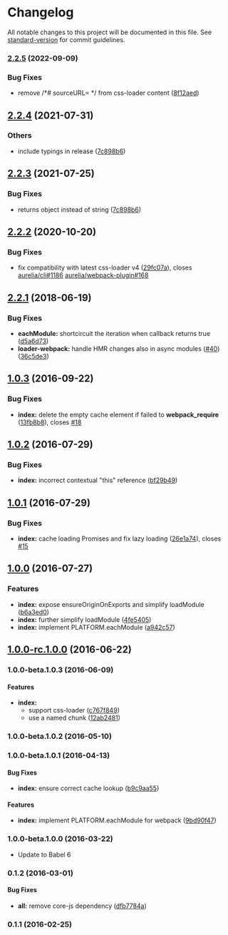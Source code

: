 # Changelog

All notable changes to this project will be documented in this file. See [standard-version](https://github.com/conventional-changelog/standard-version) for commit guidelines.

### [2.2.5](https://github.com/aurelia/loader-webpack/compare/2.2.4...2.2.5) (2022-09-09)


### Bug Fixes

* remove /*# sourceURL= */ from css-loader content ([8f12aed](https://github.com/aurelia/loader-webpack/commit/8f12aed))

## [2.2.4](https://github.com/aurelia/loader-webpack/compare/2.2.4...2.2.3) (2021-07-31)


### Others

* include typings in release ([7c898b6](https://github.com/aurelia/loader-webpack/commit/7c898b6))

## [2.2.3](https://github.com/aurelia/loader-webpack/compare/2.2.2...2.2.3) (2021-07-25)


### Bug Fixes

* returns object instead of string ([7c898b6](https://github.com/aurelia/loader-webpack/commit/7c898b6))

## [2.2.2](https://github.com/aurelia/loader-webpack/compare/2.2.1...2.2.2) (2020-10-20)


### Bug Fixes

* fix compatibility with latest css-loader v4 ([29fc07a](https://github.com/aurelia/loader-webpack/commit/29fc07a)), closes [aurelia/cli#1186](https://github.com/aurelia/cli/issues/1186) [aurelia/webpack-plugin#168](https://github.com/aurelia/webpack-plugin/issues/168)



## [2.2.1](https://github.com/aurelia/loader-webpack/compare/2.1.0...2.2.1) (2018-06-19)


### Bug Fixes

* **eachModule:** shortcircuit the iteration when callback returns true ([d5a6d73](https://github.com/aurelia/loader-webpack/commit/d5a6d73))
* **loader-webpack:** handle HMR changes also in async modules ([#40](https://github.com/aurelia/loader-webpack/issues/40)) ([36c5de3](https://github.com/aurelia/loader-webpack/commit/36c5de3))



## [1.0.3](https://github.com/aurelia/loader-webpack/compare/1.0.2...v1.0.3) (2016-09-22)


### Bug Fixes

* **index:** delete the empty cache element if failed to __webpack_require__ ([13fb8b8](https://github.com/aurelia/loader-webpack/commit/13fb8b8)), closes [#18](https://github.com/aurelia/loader-webpack/issues/18)



## [1.0.2](https://github.com/aurelia/loader-webpack/compare/1.0.1...v1.0.2) (2016-07-29)


### Bug Fixes

* **index:** incorrect contextual "this" reference ([bf29b49](https://github.com/aurelia/loader-webpack/commit/bf29b49))



## [1.0.1](https://github.com/aurelia/loader-webpack/compare/1.0.0...v1.0.1) (2016-07-29)


### Bug Fixes

* **index:** cache loading Promises and fix lazy loading ([26e1a74](https://github.com/aurelia/loader-webpack/commit/26e1a74)), closes [#15](https://github.com/aurelia/loader-webpack/issues/15)



## [1.0.0](https://github.com/aurelia/loader-webpack/compare/1.0.0-rc.1.0.0...v1.0.0) (2016-07-27)


### Features

* **index:** expose ensureOriginOnExports and simplify loadModule ([b6a3ed0](https://github.com/aurelia/loader-webpack/commit/b6a3ed0))
* **index:** further simplify loadModule ([4fe5405](https://github.com/aurelia/loader-webpack/commit/4fe5405))
* **index:** implement PLATFORM.eachModule ([a942c57](https://github.com/aurelia/loader-webpack/commit/a942c57))



## [1.0.0-rc.1.0.0](https://github.com/aurelia/loader-webpack/compare/1.0.0-beta.2.0.1...v1.0.0-rc.1.0.0) (2016-06-22)



### 1.0.0-beta.1.0.3 (2016-06-09)


#### Features

* **index:**
  * support css-loader ([c767f849](http://github.com/aurelia/loader-webpack/commit/c767f849ed7375990db105fb559a46b325c3e4e1))
  * use a named chunk ([12ab2481](http://github.com/aurelia/loader-webpack/commit/12ab2481b1ebbfbc8cbf68c4ad8dcbaabd44d852))


### 1.0.0-beta.1.0.2 (2016-05-10)


### 1.0.0-beta.1.0.1 (2016-04-13)


#### Bug Fixes

* **index:** ensure correct cache lookup ([b9c9aa55](http://github.com/aurelia/loader-webpack/commit/b9c9aa5511df0b3b7f5615d5368e6c34e96a0175))


#### Features

* **index:** implement PLATFORM.eachModule for webpack ([9bd90f47](http://github.com/aurelia/loader-webpack/commit/9bd90f47f83f848f11106b2f3996125b37be7997))


### 1.0.0-beta.1.0.0 (2016-03-22)

* Update to Babel 6

### 0.1.2 (2016-03-01)


#### Bug Fixes

* **all:** remove core-js dependency ([dfb7784a](http://github.com/aurelia/loader-webpack/commit/dfb7784a622604a31a99f605692b5db5916d5750))


### 0.1.1 (2016-02-25)
